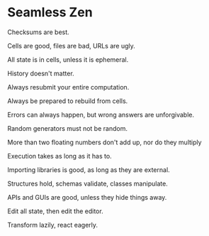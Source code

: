 Seamless Zen
============

Checksums are best.

Cells are good, files are bad, URLs are ugly.

All state is in cells, unless it is ephemeral.

History doesn't matter.

Always resubmit your entire computation.

Always be prepared to rebuild from cells.

Errors can always happen, but wrong answers are unforgivable.

Random generators must not be random.

More than two floating numbers don't add up, nor do they multiply

Execution takes as long as it has to.

Importing libraries is good, as long as they are external.

Structures hold, schemas validate, classes manipulate.

APIs and GUIs are good, unless they hide things away.

Edit all state, then edit the editor.

Transform lazily, react eagerly.
